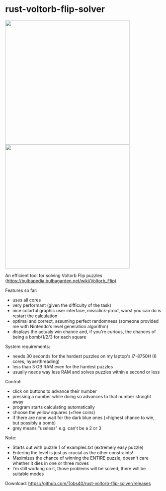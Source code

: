 # rust-voltorb-flip-solver

<p float="left">
  <img src="https://user-images.githubusercontent.com/63099057/129618132-7642ce71-a68b-41cb-852b-8ee9f10f6f06.png" width="400" />
  <img src="https://user-images.githubusercontent.com/63099057/129618351-7c640987-ff53-4360-9d2d-0f2dd872e077.png" width="400" /> 
</p>

An efficient tool for solving Voltorb Flip puzzles (https://bulbapedia.bulbagarden.net/wiki/Voltorb_Flip).

Features so far:  
<ul>
  <li>uses all cores</li>
  <li>very performant (given the difficulty of the task)</li>
  <li>nice colorful graphic user interface, missclick-proof, worst you can do is restart the calculation</li>
  <li>optimal and correct, assuming perfect randomness (someone provided me with Nintendo's level generation algorithm)</li>
  <li>displays the actualy win chance and, if you're curious, the chances of being a bomb/1/2/3 for each square</li>
</ul> 

System requirements:  
<ul>
  <li>needs 30 seconds for the hardest puzzles on my laptop's i7-8750H (6 cores, hyperthreading) </li>
  <li>less than 3 GB RAM even for the hardest puzzles</li>
  <li>usually needs way less RAM and solves puzzles within a second or less </li>
</ul> 

Control:  
<ul>
  <li>click on buttons to advance their number</li>
  <li>pressing a number while doing so advances to that number straight away</li>
  <li>program starts calculating automatically</li>
  <li>choose the yellow squares (=free coins)</li>
  <li>if there are none wait for the dark blue ones (=highest chance to win, but possibly a bomb)</li>
  <li>grey means "useless" e.g. can't be a 2 or 3</li>
</ul> 

Note:
<ul>
  <li>Starts out with puzzle 1 of examples.txt (extremely easy puzzle)</li>
  <li>Entering the level is just as crucial as the other constraints!</li>
  <li>Maximizes the chance of winning the ENTIRE puzzle, doesn't care whether it dies in one or three moves</li>
  <li>I'm still working on it, those problems will be solved, there will be suitable modes</li>
</ul>

Download: https://github.com/Tobs40/rust-voltorb-flip-solver/releases
